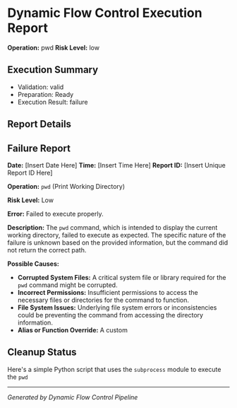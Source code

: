 # Dynamic Flow Control Execution Report

**Operation:** pwd
**Risk Level:** low

## Execution Summary

- Validation: valid
- Preparation: Ready
- Execution Result: failure

## Report Details

## Failure Report

**Date:** [Insert Date Here]
**Time:** [Insert Time Here]
**Report ID:** [Insert Unique Report ID Here]

**Operation:** `pwd` (Print Working Directory)

**Risk Level:** Low

**Error:** Failed to execute properly.

**Description:** The `pwd` command, which is intended to display the current working directory, failed to execute as expected. The specific nature of the failure is unknown based on the provided information, but the command did not return the correct path.

**Possible Causes:**

*   **Corrupted System Files:** A critical system file or library required for the `pwd` command might be corrupted.
*   **Incorrect Permissions:** Insufficient permissions to access the necessary files or directories for the command to function.
*   **File System Issues:** Underlying file system errors or inconsistencies could be preventing the command from accessing the directory information.
*   **Alias or Function Override:** A custom

## Cleanup Status

Here's a simple Python script that uses the `subprocess` module to execute the `pwd`

---
*Generated by Dynamic Flow Control Pipeline*